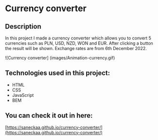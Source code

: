 # Currency converter

## Description
In this project I made a currency converter which allows you to convert 5 currencies such as PLN, USD, NZD, WON and EUR. 
After clicking a button the result will be shown.
Exchange rates are from 6th December 2022.

![Currency converter] (images/Animation-currency.gif)

## Technologies used in this project:

- HTML
- CSS
- JavaScript
- BEM

## You can check it out in here:

[https://saneckaa.github.io/currency-converter/](https://saneckaa.github.io/currency-converter/)
